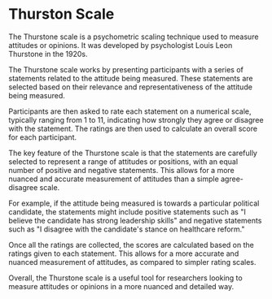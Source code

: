 # Thurston Scale

The Thurstone scale is a psychometric scaling technique used to measure
attitudes or opinions. It was developed by psychologist Louis Leon Thurstone in
the 1920s.

The Thurstone scale works by presenting participants with a series of statements
related to the attitude being measured. These statements are selected based on
their relevance and representativeness of the attitude being measured.

Participants are then asked to rate each statement on a numerical scale,
typically ranging from 1 to 11, indicating how strongly they agree or disagree
with the statement. The ratings are then used to calculate an overall score for
each participant.

The key feature of the Thurstone scale is that the statements are carefully
selected to represent a range of attitudes or positions, with an equal number of
positive and negative statements. This allows for a more nuanced and accurate
measurement of attitudes than a simple agree-disagree scale.

For example, if the attitude being measured is towards a particular political
candidate, the statements might include positive statements such as "I believe
the candidate has strong leadership skills" and negative statements such as "I
disagree with the candidate's stance on healthcare reform."

Once all the ratings are collected, the scores are calculated based on the
ratings given to each statement. This allows for a more accurate and nuanced
measurement of attitudes, as compared to simpler rating scales.

Overall, the Thurstone scale is a useful tool for researchers looking to measure
attitudes or opinions in a more nuanced and detailed way.
